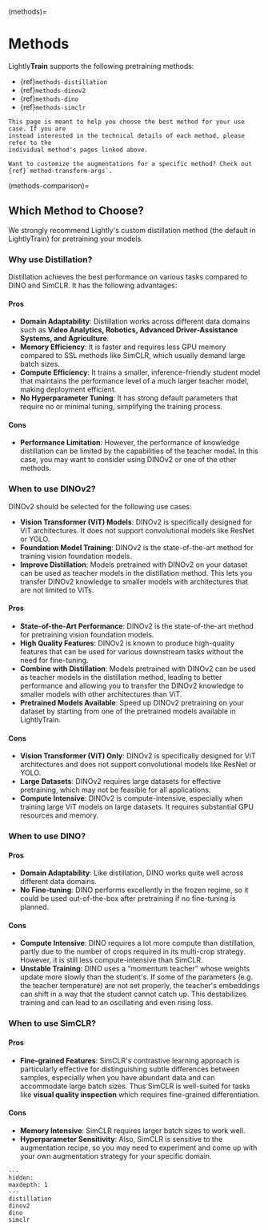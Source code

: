 (methods)=

# Methods

Lightly**Train** supports the following pretraining methods:

- {ref}`methods-distillation`
- {ref}`methods-dinov2`
- {ref}`methods-dino`
- {ref}`methods-simclr`

```{seealso}
This page is meant to help you choose the best method for your use case. If you are
instead interested in the technical details of each method, please refer to the
individual method's pages linked above.
```

```{seealso}
Want to customize the augmentations for a specific method? Check out {ref}`method-transform-args`.
```

(methods-comparison)=

## Which Method to Choose?

We strongly recommend Lightly's custom distillation method (the default in LightlyTrain)
for pretraining your models.

### Why use Distillation?

Distillation achieves the best performance on various tasks compared to DINO and SimCLR.
It has the following advantages:

#### Pros

- **Domain Adaptability**: Distillation works across different data domains such as
  **Video Analytics, Robotics, Advanced Driver-Assistance Systems, and Agriculture**.
- **Memory Efficiency**: It is faster and requires less GPU memory compared to SSL methods like
  SimCLR, which usually demand large batch sizes.
- **Compute Efficiency**: It trains a smaller, inference-friendly student model that maintains
  the performance level of a much larger teacher model, making deployment efficient.
- **No Hyperparameter Tuning**: It has strong default parameters that require no or minimal
  tuning, simplifying the training process.

#### Cons

- **Performance Limitation**: However, the performance of knowledge distillation can be limited by
  the capabilities of the teacher model. In this case, you may want to consider using
  DINOv2 or one of the other methods.

### When to use DINOv2?

DINOv2 should be selected for the following use cases:

- **Vision Transformer (ViT) Models**: DINOv2 is specifically designed for ViT
  architectures. It does not support convolutional models like ResNet or YOLO.
- **Foundation Model Training**: DINOv2 is the state-of-the-art method for training
  vision foundation models.
- **Improve Distillation**: Models pretrained with DINOv2 on your dataset can be used
  as teacher models in the distillation method. This lets you transfer DINOv2
  knowledge to smaller models with architectures that are not limited to ViTs.

#### Pros

- **State-of-the-Art Performance**: DINOv2 is the state-of-the-art method for pretraining
  vision foundation models.
- **High Quality Features**: DINOv2 is known to produce high-quality features that can
  be used for various downstream tasks without the need for fine-tuning.
- **Combine with Distillation**: Models pretrained with DINOv2 can be used as teacher
  models in the distillation method, leading to better performance and allowing you to
  transfer the DINOv2 knowledge to smaller models with other architectures than ViT.
- **Pretrained Models Available**: Speed up DINOv2 pretraining on your dataset by
  starting from one of the pretrained models available in LightlyTrain.

#### Cons

- **Vision Transformer (ViT) Only**: DINOv2 is specifically designed for ViT
  architectures and does not support convolutional models like ResNet or YOLO.
- **Large Datasets**: DINOv2 requires large datasets for effective pretraining,
  which may not be feasible for all applications.
- **Compute Intensive**: DINOv2 is compute-intensive, especially when training large
  ViT models on large datasets. It requires substantial GPU resources and memory.

### When to use DINO?

#### Pros

- **Domain Adaptability**: Like distillation, DINO works quite well across different data domains.
- **No Fine-tuning**: DINO performs excellently in the frozen regime, so it could be used
  out-of-the-box after pretraining if no fine-tuning is planned.

#### Cons

- **Compute Intensive**: DINO requires a lot more compute than distillation, partly due to the
  number of crops required in its multi-crop strategy. However, it is still less compute-intensive
  than SimCLR.
- **Unstable Training**: DINO uses a “momentum teacher” whose weights update more slowly than the
  student's. If some of the parameters (e.g. the teacher temperature) are not set properly, the
  teacher's embeddings can shift in a way that the student cannot catch up. This destabilizes
  training and can lead to an oscillating and even rising loss.

### When to use SimCLR?

#### Pros

- **Fine-grained Features**: SimCLR's contrastive learning approach is particularly effective for
  distinguishing subtle differences between samples, especially when you have abundant data and
  can accommodate large batch sizes. Thus SimCLR is well-suited for tasks like **visual quality
  inspection** which requires fine-grained differentiation.

#### Cons

- **Memory Intensive**: SimCLR requires larger batch sizes to work well.
- **Hyperparameter Sensitivity**: Also, SimCLR is sensitive to the augmentation recipe, so you
  may need to experiment and come up with your own augmentation strategy for your specific
  domain.

```{toctree}
---
hidden:
maxdepth: 1
---
distillation
dinov2
dino
simclr
```
